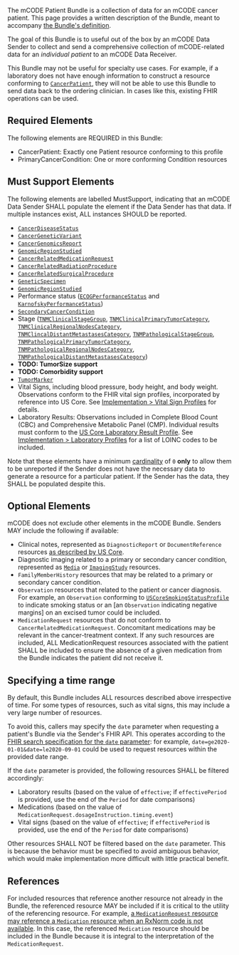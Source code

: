 

The mCODE Patient Bundle is a collection of data for an mCODE cancer patient. This page provides a written description of the Bundle, meant to accompany [the Bundle's definition](StructureDefinition-mcode-patient-bundle.html).

The goal of this Bundle is to useful out of the box by an mCODE Data Sender to collect and send a comprehensive collection of mCODE-related data for an _individual patient_ to an mCODE Data Receiver.

This Bundle may not be useful for specialty use cases. For example, if a laboratory does not have enough information to construct a resource conforming to [`CancerPatient`], they will not be able to use this Bundle to send data back to the ordering clinician. In cases like this, existing FHIR operations can be used.

## Required Elements

The following elements are REQUIRED in this Bundle:

* CancerPatient: Exactly one Patient resource conforming to this profile
* PrimaryCancerCondition: One or more conforming Condition resources

## Must Support Elements

The following elements are labelled MustSupport, indicating that an mCODE Data Sender SHALL populate the element if the Data Sender has that data. If multiple instances exist, ALL instances SHOULD be reported.

* [`CancerDiseaseStatus`]
* [`CancerGeneticVariant`]
* [`CancerGenomicsReport`]
* [`GenomicRegionStudied`]
* [`CancerRelatedMedicationRequest`] 
* [`CancerRelatedRadiationProcedure`]
* [`CancerRelatedSurgicalProcedure`]
* [`GeneticSpecimen`]
* [`GenomicRegionStudied`]
* Performance status ([`ECOGPerformanceStatus`] and [`KarnofskyPerformanceStatus`])
* [`SecondaryCancerCondition`] 
* Stage ([`TNMClinicalStageGroup`], [`TNMClinicalPrimaryTumorCategory`], [`TNMClinicalRegionalNodesCategory`], [`TNMClincalDistantMetastasesCategory`], [`TNMPathologicalStageGroup`], [`TNMPathologicalPrimaryTumorCategory`], [`TNMPathologicalRegionalNodesCategory`], [`TNMPathologicalDistantMetastasesCategory`])
* **TODO: TumorSize support**
* **TODO: Comorbidity support**
* [`TumorMarker`]
* Vital Signs, including blood pressure, body height, and body weight. Observations conform to the FHIR vital sign profiles, incorporated by reference into US Core. See [Implementation > Vital Sign Profiles](implementation.html#VitalSigns) for details.
* Laboratory Results: Observations included in Complete Blood Count (CBC) and Comprehensive Metabolic Panel (CMP). Individual results must conform to the [US Core Laboratory Result Profile](http://hl7.org/fhir/us/core/StructureDefinition-us-core-observation-lab.html). See [Implementation > Laboratory Profiles](implementation.html#laboratory-profiles) for a list of LOINC codes to be included.

Note that these elements have a minimum [cardinality](https://www.hl7.org/fhir/conformance-rules.html#cardinality) of `0` **only** to allow them to be unreported if the Sender does not have the necessary data to generate a resource for a particular patient. If the Sender has the data, they SHALL be populated despite this.

## Optional Elements

mCODE does not exclude other elements in the mCODE Bundle. Senders MAY include the following if available:

* Clinical notes, represented as `DiagnosticReport` or `DocumentReference` resources [as described by US Core][us-core-clinical-notes].
* Diagnostic imaging related to a primary or secondary cancer condition, represented as [`Media`] or [`ImagingStudy`] resources.
* `FamilyMemberHistory` resources that may be related to a primary or secondary cancer condition.
* `Observation` resources that related to the patient or cancer diagnosis. For example, an `Observation` conforming to [`USCoreSmokingStatusProfile`] to indicate smoking status or an [an `Observation` indicating negative margins] on an excised tumor could be included.
* `MedicationRequest` resources that do not conform to `CancerRelatedMedicationRequest`. Concomitant medications may be relevant in the cancer-treatment context. If any such resources are included, ALL MedicationRequest resources associated with the patient SHALL be included to ensure the absence of a given medication from the Bundle indicates the patient did not receive it.

## Specifying a time range

By default, this Bundle includes ALL resources described above irrespective of time. For some types of resources, such as vital signs, this may include a very large number of resources.

To avoid this, callers may specify the `date` parameter when requesting a patient's Bundle via the Sender's FHIR API. This operates according to the [FHIR search specification for the `date` parameter](http://hl7.org/fhir/R4/search.html#date): for example, `date=ge2020-01-01&date=le2020-09-01` could be used to request resources within the provided date range.

If the `date` parameter is provided, the following resources SHALL be filtered accordingly:

- Laboratory results (based on the value of `effective`; if `effectivePeriod` is provided, use the end of the `Period` for date comparisons)
- Medications (based on the value of `MedicationRequest.dosageInstruction.timing.event`)
- Vital signs (based on the value of `effective`; if `effectivePeriod` is provided, use the end of the `Period` for date comparisons)

Other resources SHALL NOT be filtered based on the `date` parameter. This is because the behavior must be specified to avoid ambiguous behavior, which would make implementation more difficult with little practical benefit.

## References

For included resources that reference another resource not already in the Bundle, the referenced resource MAY be included if it is critical to the utility of the referencing resource. For example, [a `MedicationRequest` resource may reference a `Medication` resource when an RxNorm code is not available](http://hl7.org/fhir/us/core/all-meds.html#options-for-representing-medication). In this case, the referenced `Medication` resource should be included in the Bundle because it is integral to the interpretation of the `MedicationRequest`.

[`CancerDiseaseStatus`]: StructureDefinition-mcode-cancer-disease-status.html
[`CancerGeneticVariant`]: StructureDefinition-mcode-cancer-genetic-variant.html
[`CancerGenomicsReport`]: StructureDefinition-mcode-cancer-genomics-report.html
[`CancerPatient`]: StructureDefinition-mcode-cancer-patient.html
[`CancerRelatedMedicationRequest`]: StructureDefinition-mcode-cancer-related-medication-request.html
[`CancerRelatedRadiationProcedure`]: StructureDefinition-mcode-cancer-related-radiation-procedure.html
[`CancerRelatedSurgicalProcedure`]: StructureDefinition-mcode-cancer-related-surgical-procedure.html
[`ComorbidCondition`]: StructureDefinition-mcode-comorbid-condition.html
[`ECOGPerformanceStatus`]: StructureDefinition-mcode-ecog-performance-status.html
[`KarnofskyPerformanceStatus`]: StructureDefinition-mcode-karnofsky-performance-status.html
[`GeneticSpecimen`]: StructureDefinition-mcode-genetic-specimen.html
[`GenomicRegionStudied`]: StructureDefinition-mcode-genomic-region-studied.html
[`ImagingStudy`]: https://www.hl7.org/fhir/imagingstudy.html
[`Media`]: https://www.hl7.org/fhir/media.html
[`PrimaryCancerCondition`]: StructureDefinition-mcode-primary-cancer-condition.html
[`SecondaryCancerCondition`]: StructureDefinition-mcode-secondary-cancer-condition.html
[`TNMClinicalDistantMetastasesCategory`]: StructureDefinition-mcode-tnm-clinical-distant-metastases-category.html
[`TNMClinicalPrimaryTumorCategory`]: StructureDefinition-mcode-tnm-clinical-primary-tumor-category.html
[`TNMClinicalRegionalNodesCategory`]: StructureDefinition-mcode-tnm-clinical-regional-nodes-category.html
[`TNMClinicalStageGroup`]: StructureDefinition-mcode-tnm-clinical-stage-group.html
[`TumorMarker`]: StructureDefinition-mcode-tumor-marker.html
[`USCorePractitioner`]: http://hl7.org/fhir/us/core/StructureDefinition-us-core-practitioner.html
[`USCoreProcedureProfile`]: http://hl7.org/fhir/us/core/StructureDefinition-us-core-procedure.html
[`USCoreSmokingStatusProfile`]: http://hl7.org/fhir/us/core/StructureDefinition-us-core-smokingstatus.html
[an Observation indicating negative margins]: Observation-example1-observation-tumor-invasion-negative.html
[conformance guidance for supported profiles]: conformance.html#supported-profiles
[StructureDefinition-us-core-`practitioner`]: http://hl7.org/fhir/us/core/STU3.1/StructureDefinition-us-core-practitioner.html
[us-core-clinical-notes]: https://www.hl7.org/fhir/us/core/clinical-notes-guidance.html
[`TNMClincalDistantMetastasesCategory`]: StructureDefinition-mcode-tnm-clinical-distant-metastases-category.html
[`TNMPathologicalStageGroup`]: StructureDefinition-mcode-tnm-pathological-stage-group.html
[`TNMPathologicalPrimaryTumorCategory`]: StructureDefinition-mcode-tnm-pathological-primary-tumor-category.html
[`TNMPathologicalRegionalNodesCategory`]: StructureDefinition-mcode-tnm-pathological-regional-nodes-category.html
[`TNMPathologicalDistantMetastasesCategory`]: StructureDefinition-mcode-tnm-pathological-distant-metastases-category.html




